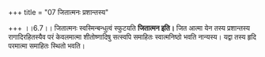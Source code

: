 +++
title = "07 जितात्मनः प्रशान्तस्य"

+++
।।6.7।। जितात्मनः स्वस्मिन्बन्धुत्वं स्फुटयति **जितात्मन इति।** जित आत्मा
येन तस्य प्रशान्तस्य रागादिरहितस्यैव परं केवलमात्मा शीतोष्णादिषु
सत्स्वपि समाहितः स्वात्मनिष्ठो भवति नान्यस्य। यद्वा तस्य हृदि परमात्मा
समाहितः स्थितो भवति।
